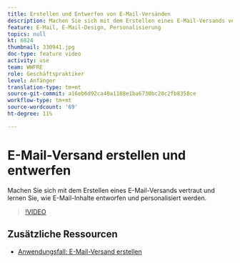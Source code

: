 ```yaml
---
title: Erstellen und Entwerfen von E-Mail-Versänden
description: Machen Sie sich mit dem Erstellen eines E-Mail-Versands vertraut und lernen Sie, wie E-Mail-Inhalte entworfen und personalisiert werden.
feature: E-Mail, E-Mail-Design, Personalisierung
topics: null
kt: 6824
thumbnail: 330941.jpg
doc-type: feature video
activity: use
team: WWFRE
role: Geschäftspraktiker
level: Anfänger
translation-type: tm+mt
source-git-commit: a16eb6d92ca40a1188e1ba6730bc28c2fb8358ce
workflow-type: tm+mt
source-wordcount: '69'
ht-degree: 11%

---
```



# E-Mail-Versand erstellen und entwerfen

Machen Sie sich mit dem Erstellen eines E-Mail-Versands vertraut und lernen Sie, wie E-Mail-Inhalte entworfen und personalisiert werden.

>[!VIDEO](https://video.tv.adobe.com/v/330941?quality=12)

## Zusätzliche Ressourcen

* [Anwendungsfall: E-Mail-Versand erstellen](https://experienceleague.adobe.com/docs/campaign-classic/using/designing-content/editing-html-content/use-case)
